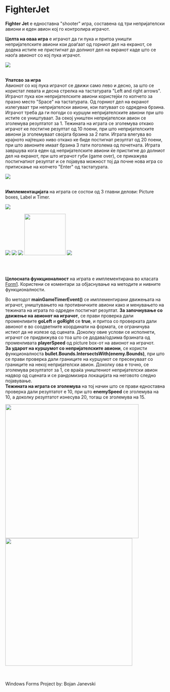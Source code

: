 # FighterJet

**Fighter Jet** е едноставна "shooter" игра, составена од три непријателски авиони и еден авион кој го контролира играчот. 

**Целта на оваа игра** е играчот да ги пука и притоа уништи непријателските авиони кои доаѓаат од горниот дел на екранот, се додека истите не пристигнат до долниот дел на екранот каде што се наоѓа авионот со кој пука играчот.

<img src="images/game.jpg">
<br />
<br />

**Упатсво за игра**
<br />
Авионот со кој пука играчот се движи само лево и десно, за што се користат левата и десна стрелка на тастатурата "Left and right arrows". Играчот пука кон непријателските авиони користејќи го копчето за празно место "Space" на тастатурата. Од горниот дел на екранот излегуваат три непријателски авиони, кои патуваат со одредена брзина. Играчот треба да ги погоди со куршум непријателските авиони при што истите се уништуваат. За секој уништен непријателски авион се зголемува резултатот за 1. 
Тежината на играта се зголемува откако играчот ке постигне резултат од 10 поени, при што непријателските авиони ја зголемуваат својата брзина за 2 пати. Играта влегува во крајното најтешко ниво откако ке биде постигнат резултат од 20 поени, при што авионите имаат брзина 3 пати поголема од почетната.
Играта завршува кога еден од непријателските авиони ќе пристигне до долниот дел на екранот, при што играчот губи (game over), се прикажува постигнатиот резултат и се појавува можност тој да почне нова игра со притискање на копчето "Enter" од тастатурата. 

<img src="images/gameover.jpg">
<br />
<br />

**Имплементацијата** на играта се состои од 3 главни делови: Picture boxes, Label и Timer.

<img src="images/components.jpg">
<p float="left">
  <img src="images/player.png">
  <img src="images/enemy.png">
  <img src="images/bullet.png">
  <img src="images/score.jpg" width="130">
  <img src="images/label.jpg">
</p> 
<br />
<br />

**Целосната функционалност** на играта е имплементирана во класата [Form1](https://github.com/bjanevski/FighterJet/blob/master/Fighter%20Jet/Form1.cs). Користени се коментари за објаснување на методите и нивните функционалности.
<br />

Во методот **mainGameTimerEvent()** се имплементирани движењата на играчот, уништувањето на противничките авиони како и менувањето на тежината на играта по одреден постигнат резултат. 
**За започнување со движење на авионот на играчот**, се прави проверка дали променливите **goLeft** и **goRight** се **true**, и притоа со проверката дали авионот е во соодветните координати на формата, се ограничува истиот да не излезе од сцената. Доколку овие услови се исполнети, играчот се придвижува со тоа што се додава/одзима брзината од променливата **playerSpeed** од picture box-от на авионот на играчот.  
**За ударот на куршумот со непријателските авиони**, се користи функционалноста **bullet.Bounds.IntersectsWith(enemy.Bounds)**, при што се прави проверка дали границите на куршумот се пресекуваат со границите на некој непријателски авион. Доколку ова е точно, се зголемува резултатот за 1, се враќа уништениот непријателски авион надвор од сцената и се рандомизира локацијата на неговото следно појавување.
<br />
**Тежината на играта се зголемува** на тој начин што се прави едноставна проверка дали резултатот е 10, при што **enemySpeed** се зголемува на 10, а доколку резултатот изнесува 20, тогаш се зголемува на 15.

<p float="left">
  <img src="images/movement.jpg" width="420">
  <img src="images/enemiesandlevels.jpg" width="400">
</p> 

<br />
<br />
Windows Forms Project by: Bojan Janevski


